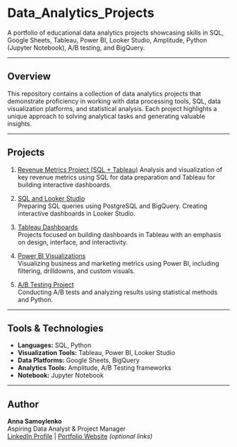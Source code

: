 # Data_Analytics_Projects

A portfolio of educational data analytics projects showcasing skills in SQL, Google Sheets, Tableau, Power BI, Looker Studio, Amplitude, Python (Jupyter Notebook), A/B testing, and BigQuery.

---

## Overview

This repository contains a collection of data analytics projects that demonstrate proficiency in working with data processing tools, SQL, data visualization platforms, and statistical analysis. Each project highlights a unique approach to solving analytical tasks and generating valuable insights.

---

## Projects

1. [Revenue Metrics Project (SQL + Tableau)](https://github.com/AngelAn0707/Data_Analytics_Projects/tree/main/Project%20Revenue%20metrics)
   Analysis and visualization of key revenue metrics using SQL for data preparation and Tableau for building interactive dashboards.

2. [SQL and Looker Studio](#)  
   Preparing SQL queries using PostgreSQL and BigQuery. Creating interactive dashboards in Looker Studio.

3. [Tableau Dashboards](#)  
   Projects focused on building dashboards in Tableau with an emphasis on design, interface, and interactivity.

4. [Power BI Visualizations](#)  
   Visualizing business and marketing metrics using Power BI, including filtering, drilldowns, and custom visuals.

5. [A/B Testing Project](#)  
   Conducting A/B tests and analyzing results using statistical methods and Python.

---

## Tools & Technologies

- **Languages:** SQL, Python  
- **Visualization Tools:** Tableau, Power BI, Looker Studio  
- **Data Platforms:** Google Sheets, BigQuery  
- **Analytics Tools:** Amplitude, A/B Testing frameworks  
- **Notebook:** Jupyter Notebook

---

## Author

**Anna Samoylenko**  
Aspiring Data Analyst & Project Manager  
[LinkedIn Profile](#) | [Portfolio Website](#) *(optional links)*


